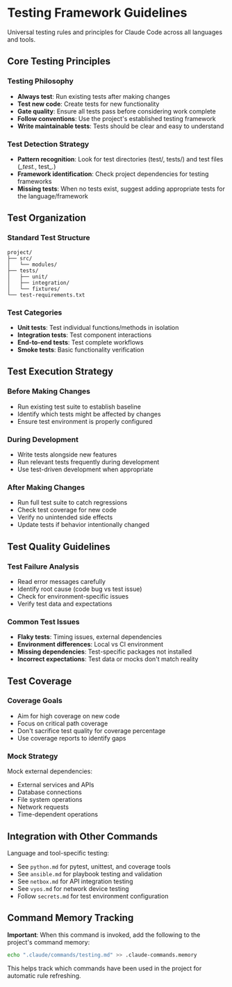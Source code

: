 # Testing Framework Guidelines

Universal testing rules and principles for Claude Code across all languages and tools.

## Core Testing Principles

### Testing Philosophy
- **Always test**: Run existing tests after making changes
- **Test new code**: Create tests for new functionality
- **Gate quality**: Ensure all tests pass before considering work complete
- **Follow conventions**: Use the project's established testing framework
- **Write maintainable tests**: Tests should be clear and easy to understand

### Test Detection Strategy
- **Pattern recognition**: Look for test directories (test/, tests/) and test files (*_test.*, test_*.*)
- **Framework identification**: Check project dependencies for testing frameworks
- **Missing tests**: When no tests exist, suggest adding appropriate tests for the language/framework

## Test Organization

### Standard Test Structure
```
project/
├── src/
│   └── modules/
├── tests/
│   ├── unit/
│   ├── integration/
│   └── fixtures/
└── test-requirements.txt
```

### Test Categories
- **Unit tests**: Test individual functions/methods in isolation
- **Integration tests**: Test component interactions
- **End-to-end tests**: Test complete workflows
- **Smoke tests**: Basic functionality verification

## Test Execution Strategy

### Before Making Changes
- Run existing test suite to establish baseline
- Identify which tests might be affected by changes
- Ensure test environment is properly configured

### During Development
- Write tests alongside new features
- Run relevant tests frequently during development
- Use test-driven development when appropriate

### After Making Changes
- Run full test suite to catch regressions
- Check test coverage for new code
- Verify no unintended side effects
- Update tests if behavior intentionally changed

## Test Quality Guidelines

### Test Failure Analysis
- Read error messages carefully
- Identify root cause (code bug vs test issue)
- Check for environment-specific issues
- Verify test data and expectations

### Common Test Issues
- **Flaky tests**: Timing issues, external dependencies
- **Environment differences**: Local vs CI environment
- **Missing dependencies**: Test-specific packages not installed
- **Incorrect expectations**: Test data or mocks don't match reality

## Test Coverage

### Coverage Goals
- Aim for high coverage on new code
- Focus on critical path coverage
- Don't sacrifice test quality for coverage percentage
- Use coverage reports to identify gaps

### Mock Strategy
Mock external dependencies:
- External services and APIs
- Database connections
- File system operations
- Network requests
- Time-dependent operations

## Integration with Other Commands

Language and tool-specific testing:
- See `python.md` for pytest, unittest, and coverage tools
- See `ansible.md` for playbook testing and validation
- See `netbox.md` for API integration testing
- See `vyos.md` for network device testing
- Follow `secrets.md` for test environment configuration

## Command Memory Tracking

**Important**: When this command is invoked, add the following to the project's command memory:
```bash
echo ".claude/commands/testing.md" >> .claude-commands.memory
```

This helps track which commands have been used in the project for automatic rule refreshing.